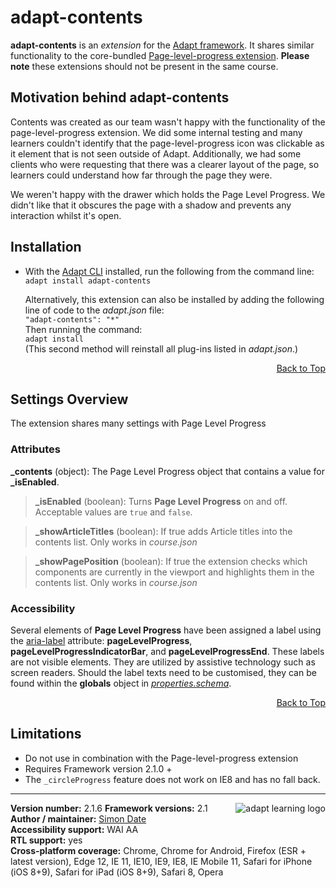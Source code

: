 # adapt-contents  

**adapt-contents** is an *extension* for the [Adapt framework](https://github.com/adaptlearning/adapt_framework). It shares similar functionality to the core-bundled [Page-level-progress extension](https://github.com/adaptlearning/adapt-contrib-pageLevelProgress). **Please note** these extensions should not be present in the same course.

## Motivation behind adapt-contents

Contents was created as our team wasn't happy with the functionality of the page-level-progress extension. We did some internal testing and many learners couldn't identify that the page-level-progress icon was clickable as it element that is not seen outside of Adapt. Additionally, we had some clients who were requesting that there was a clearer layout of the page, so learners could understand how far through the page they were.

We weren't happy with the drawer which holds the Page Level Progress. We didn't like that it obscures the page with a shadow and prevents any interaction whilst it's open.


## Installation

*   With the [Adapt CLI](https://github.com/adaptlearning/adapt-cli) installed, run the following from the command line:  
`adapt install adapt-contents`

    Alternatively, this extension can also be installed by adding the following line of code to the *adapt.json* file:  
    `"adapt-contents": "*"`  
    Then running the command:  
    `adapt install`  
    (This second method will reinstall all plug-ins listed in *adapt.json*.)  

<div float align=right><a href="#top">Back to Top</a></div>

## Settings Overview

The extension shares many settings with Page Level Progress

### Attributes

**_contents** (object):  The Page Level Progress object that contains a value for **_isEnabled**.  

>**_isEnabled** (boolean): Turns **Page Level Progress** on and off. Acceptable values are `true` and `false`.

>**_showArticleTitles** (boolean): If true adds Article titles into the contents list. Only works in *course.json*

>**_showPagePosition** (boolean): If true the extension checks which components are currently in the viewport and highlights them in the contents list. Only works in *course.json*

### Accessibility
Several elements of **Page Level Progress** have been assigned a label using the [aria-label](https://github.com/adaptlearning/adapt_framework/wiki/Aria-Labels) attribute: **pageLevelProgress**, **pageLevelProgressIndicatorBar**, and **pageLevelProgressEnd**. These labels are not visible elements. They are utilized by assistive technology such as screen readers. Should the label texts need to be customised, they can be found within the **globals** object in [*properties.schema*](https://github.com/adaptlearning/adapt-contents/blob/master/properties.schema).   
<div float align=right><a href="#top">Back to Top</a></div>

## Limitations

*   Do not use in combination with the Page-level-progress extension
*   Requires Framework version 2.1.0 +
*   The `_circleProgress` feature does not work on IE8 and has no fall back.

----------------------------
**Version number:**  2.1.6   <a href="https://community.adaptlearning.org/" target="_blank"><img src="https://github.com/adaptlearning/documentation/blob/master/04_wiki_assets/plug-ins/images/adapt-logo-mrgn-lft.jpg" alt="adapt learning logo" align="right"></a>
**Framework versions:**  2.1     
**Author / maintainer:** [Simon Date](mailto:simon.date@kcl.ac.uk)    
**Accessibility support:** WAI AA   
**RTL support:** yes  
**Cross-platform coverage:** Chrome, Chrome for Android, Firefox (ESR + latest version), Edge 12, IE 11, IE10, IE9, IE8, IE Mobile 11, Safari for iPhone (iOS 8+9), Safari for iPad (iOS 8+9), Safari 8, Opera    

